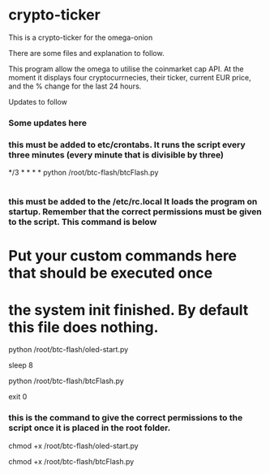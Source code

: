 # crypto-ticker

This is a crypto-ticker for the omega-onion

There are some files and explanation to follow. 

This program allow the omega to utilise the coinmarket cap API. At the moment it displays four cryptocurrnecies, their ticker, current EUR price, and the % change for the last 24 hours. 

Updates to follow

### Some updates here

### this must be added to etc/crontabs. It runs the script every three minutes (every minute that is divisible by three)

*/3 * * * * python /root/btc-flash/btcFlash.py
#

### this must be added to the /etc/rc.local It loads the program on startup. Remember that the correct permissions must be given to the script. This command is below

# Put your custom commands here that should be executed once
# the system init finished. By default this file does nothing.

python /root/btc-flash/oled-start.py

sleep 8

python /root/btc-flash/btcFlash.py

exit 0


### this is the command to give the correct permissions to the script once it is placed in the root folder. 

chmod +x /root/btc-flash/oled-start.py

chmod +x /root/btc-flash/btcFlash.py